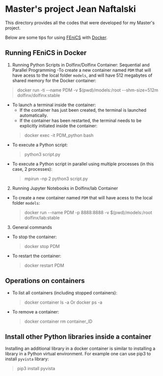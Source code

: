 # Master's project Jean Naftalski

This directory provides all the codes that were developed for my Master's project.

Below are some tips for using [FEniCS](https://fenicsproject.org/) with [Docker](https://www.docker.com/).

## Running FEniCS in Docker
1. Running Python Scripts in Dolfinx/Dolfinx Container: Sequential and Parallel Programming
-To create a new container named `PDM` that will have acess to the local folder  `models`, and will have 512 megabytes of shared memory for the Docker container:
  > docker run -ti --name PDM -v $(pwd)/models:/root --shm-size=512m dolfinx/dolfinx:stable
- To launch a terminal inside the container:
  - If the container has just been created, the terminal is launched automatically.
  - If the container has been restarted, the terminal needs to be explicitly initiated inside the container:
   > docker exec -it PDM_python bash
- To execute a Python script:
  > python3 script.py
- To execute a Python script in parallel using multiple processes (in this case, 2 processes):
  > mpirun -np 2 python3 script.py
2. Running Jupyter Notebooks in Dolfinx/lab Container
- To create a new container named `PDM` that will have acess to the local folder  `models`:
  > docker run --name PDM -p 8888:8888 -v $(pwd)/models:/root dolfinx/lab:stable

3. General commands
- To stop the container:
  > docker stop PDM
- To restart the container:
  > docker restart PDM

## Operations on containers
- To list all containers (including stopped containers):
  > docker container ls -a
  Or
  > docker ps -a
- To remove a container:
  > docker container rm container_ID


## Install other Python libraries inside a container
Installing an additional library in a docker container is similar to installing a library in a Python virtual environment. For example one can use pip3 to install `pyvista` library:
> pip3 install pyvista
